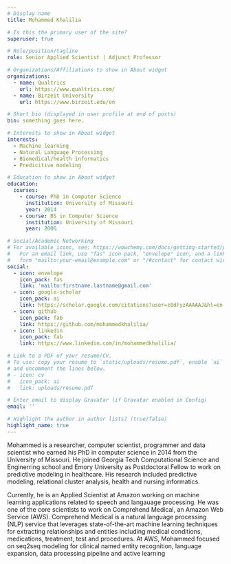 ```yaml
---
# Display name
title: Mohammed Khalilia

# Is this the primary user of the site?
superuser: true

# Role/position/tagline
role: Senior Applied Scientist | Adjunct Professor

# Organizations/Affiliations to show in About widget
organizations:
  - name: Qualtrics
    url: https://www.qualtrics.com/
  - name: Birzeit University
    url: https://www.birzeit.edu/en

# Short bio (displayed in user profile at end of posts)
bio: something goes here.

# Interests to show in About widget
interests:
  - Machine learning
  - Natural Language Processing
  - Biomedical/health informatics
  - Predicitive modeling

# Education to show in About widget
education:
  courses:
    - course: PhD in Computer Science
      institution: University of Missouri
      year: 2014
    - course: BS in Computer Science
      institution: University of Missouri
      year: 2006

# Social/Academic Networking
# For available icons, see: https://wowchemy.com/docs/getting-started/page-builder/#icons
#   For an email link, use "fas" icon pack, "envelope" icon, and a link in the
#   form "mailto:your-email@example.com" or "/#contact" for contact widget.
social:
  - icon: envelope
    icon_pack: fas
    link: 'mailto:firstname.lastname@gmail.com'
  - icon: google-scholar
    icon_pack: ai
    link: https://scholar.google.com/citations?user=z8dFyzAAAAAJ&hl=en
  - icon: github
    icon_pack: fab
    link: https://github.com/mohammedkhalilia/
  - icon: linkedin
    icon_pack: fab
    link: https://www.linkedin.com/in/mohammedkhalilia/

# Link to a PDF of your resume/CV.
# To use: copy your resume to `static/uploads/resume.pdf`, enable `ai` icons in `params.toml`,
# and uncomment the lines below.
# - icon: cv
#   icon_pack: ai
#   link: uploads/resume.pdf

# Enter email to display Gravatar (if Gravatar enabled in Config)
email: ''

# Highlight the author in author lists? (true/false)
highlight_name: true
---
```


Mohammed is a researcher, computer scientist, programmer and data scientist who earned his PhD in computer science in 2014 from the University of Missouri. He joined Georgia Tech Computational Science and Enginerring school and Emory University as Postdoctoral Fellow to work on predictive modeling in healthcare. His research included predictive modeling, relational cluster analysis, health and nursing informatics.

Currently, he is an Applied Scientist at Amazon working on machine learning applications related to speech and langauage processing. He was one of the core scientists to work on Comprehend Medical, an Amazon Web Service (AWS). Comprehend Medical is a natural language processing (NLP) service that leverages state-of-the-art machine learning techniques for extracting relationships and entities including medical conditions, medications, treatment, test and procedures. At AWS, Mohammed focused on seq2seq modeling for clinical named entity recognition, language expansion, data processing pipeline and active learning
